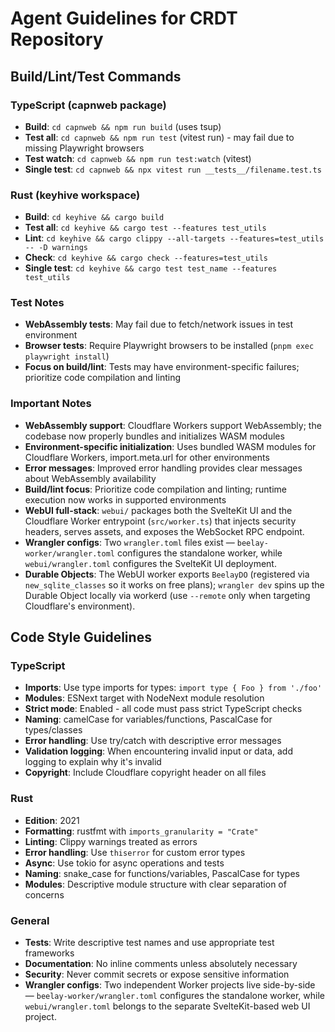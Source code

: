 # Agent Guidelines for CRDT Repository

## Build/Lint/Test Commands

### TypeScript (capnweb package)
- **Build**: `cd capnweb && npm run build` (uses tsup)
- **Test all**: `cd capnweb && npm run test` (vitest run) - may fail due to missing Playwright browsers
- **Test watch**: `cd capnweb && npm run test:watch` (vitest)
- **Single test**: `cd capnweb && npx vitest run __tests__/filename.test.ts`

### Rust (keyhive workspace)
- **Build**: `cd keyhive && cargo build`
- **Test all**: `cd keyhive && cargo test --features test_utils`
- **Lint**: `cd keyhive && cargo clippy --all-targets --features=test_utils -- -D warnings`
- **Check**: `cd keyhive && cargo check --features=test_utils`
- **Single test**: `cd keyhive && cargo test test_name --features test_utils`

### Test Notes
- **WebAssembly tests**: May fail due to fetch/network issues in test environment
- **Browser tests**: Require Playwright browsers to be installed (`pnpm exec playwright install`)
- **Focus on build/lint**: Tests may have environment-specific failures; prioritize code compilation and linting

### Important Notes
- **WebAssembly support**: Cloudflare Workers support WebAssembly; the codebase now properly bundles and initializes WASM modules
- **Environment-specific initialization**: Uses bundled WASM modules for Cloudflare Workers, import.meta.url for other environments
- **Error messages**: Improved error handling provides clear messages about WebAssembly availability
- **Build/lint focus**: Prioritize code compilation and linting; runtime execution now works in supported environments
- **WebUI full-stack**: `webui/` packages both the SvelteKit UI and the Cloudflare Worker entrypoint (`src/worker.ts`) that injects security headers, serves assets, and exposes the WebSocket RPC endpoint.
- **Wrangler configs**: Two `wrangler.toml` files exist — `beelay-worker/wrangler.toml` configures the standalone worker, while `webui/wrangler.toml` configures the SvelteKit UI deployment.
- **Durable Objects**: The WebUI worker exports `BeelayDO` (registered via `new_sqlite_classes` so it works on free plans); `wrangler dev` spins up the Durable Object locally via workerd (use `--remote` only when targeting Cloudflare's environment).

## Code Style Guidelines

### TypeScript
- **Imports**: Use type imports for types: `import type { Foo } from './foo'`
- **Modules**: ESNext target with NodeNext module resolution
- **Strict mode**: Enabled - all code must pass strict TypeScript checks
- **Naming**: camelCase for variables/functions, PascalCase for types/classes
- **Error handling**: Use try/catch with descriptive error messages
- **Validation logging**: When encountering invalid input or data, add logging to explain why it's invalid
- **Copyright**: Include Cloudflare copyright header on all files

### Rust
- **Edition**: 2021
- **Formatting**: rustfmt with `imports_granularity = "Crate"`
- **Linting**: Clippy warnings treated as errors
- **Error handling**: Use `thiserror` for custom error types
- **Async**: Use tokio for async operations and tests
- **Naming**: snake_case for functions/variables, PascalCase for types
- **Modules**: Descriptive module structure with clear separation of concerns

### General
- **Tests**: Write descriptive test names and use appropriate test frameworks
- **Documentation**: No inline comments unless absolutely necessary
- **Security**: Never commit secrets or expose sensitive information
- **Wrangler configs**: Two independent Worker projects live side-by-side — `beelay-worker/wrangler.toml` configures the standalone worker, while `webui/wrangler.toml` belongs to the separate SvelteKit-based web UI project.
